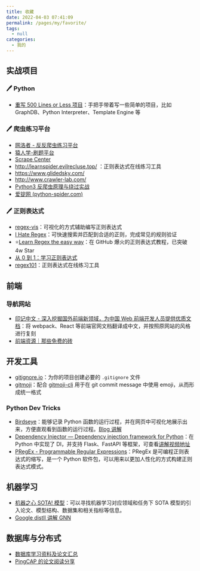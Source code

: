 ```yaml
---
title: 收藏
date: 2022-04-03 07:41:09
permalink: /pages/my/favorite/
tags: 
  - null
categories: 
  - 我的
---
```


## 实战项目

### :pen: Python

- [重写 500 Lines or Less 项目](https://shuhari.dev/blog/2020/05/500lines-rewrite-intro)：手把手带着写一些简单的项目，比如 GraphDB、Python Interpreter、Template Engine 等

### :pen: 爬虫练习平台

- [网洛者 - 反反爬虫练习平台](http://spider.wangluozhe.com/)
- [猿人学-刷题平台](https://match.yuanrenxue.com/)
- [Scrape Center](https://scrape.center/)
- http://learnspider.evilrecluse.top/ ：正则表达式在线练习工具
- https://www.glidedsky.com/ 
- http://www.crawler-lab.com/ 
- [Python3 反爬虫原理与绕过实战](http://www.porters.vip/)
- [爱锭网 (python-spider.com)](https://www.python-spider.com/challenge/)

### :pen: 正则表达式

- [regex-vis](https://github.com/Bowen7/regex-vis)：可视化的方式辅助编写正则表达式
- [I Hate Regex](https://github.com/geongeorge/i-hate-regex)：可快速搜索并匹配到合适的正则，完成常见的规则验证
- :star:[Learn Regex the easy way](https://github.com/ziishaned/learn-regex/blob/master/translations/README-cn.md)：在 GitHub 爆火的正则表达式教程，已突破 4w Star
- [从 0 到 1：学习正则表达式](https://regexlearn.com/zh-cn/)
- [regex101](https://regex101.com)：正则表达式在线练习工具

## 前端

### 导航网站

- [印记中文 - 深入挖掘国外前端新领域，为中国 Web 前端开发人员提供优质文档](https://docschina.org/)：将 webpack、React 等前端官网文档翻译成中文，并按照原网站的风格进行复刻
- [前端资源｜那些免费的砖](https://www.thosefree.com/web)



## 开发工具

- [gitignore.io](gitignore.io)：为你的项目创建必要的 `.gitignore` 文件
- [gitmoji](https://github.com/carloscuesta/gitmoji)：配合 [gitmoji-cli](https://github.com/carloscuesta/gitmoji-cli) 用于在 git commit message 中使用 emoji，从而形成统一格式

### Python Dev Tricks

- [Birdseye](https://github.com/alexmojaki/birdseye)：能够记录 Python 函数的运行过程，并在网页中可视化地展示出来，方便直观看到函数的运行过程。[Blog 讲解](https://blog.csdn.net/u010751000/article/details/116358968)
- [Dependency Injector — Dependency injection framework for Python](https://github.com/ets-labs/python-dependency-injector)：在 Python 中实现了 DI，并支持 Flask、FastAPI 等框架，可查看[讲解视频地址](https://www.bilibili.com/video/BV1SY4y1w7Rk)
- [PRegEx - Programmable Regular Expressions](https://github.com/manoss96/pregex)：PRegEx 是可编程正则表达式的缩写，是一个 Python 软件包，可以用来以更加人性化的方式构建正则表达式模式。

## 机器学习

- [机器之心 SOTA! 模型](https://sota.jiqizhixin.com/)：可以寻找机器学习对应领域和任务下 SOTA 模型的引入论文、模型结构、数据集和相关指标等信息。
- [Google distll 讲解 GNN](https://distill.pub/2021/understanding-gnns/)

## 数据库与分布式

- [数据库学习资料及论文汇总](https://github.com/pingcap/awesome-database-learning)
- [PingCAP 的论文阅读分享](https://tidb.net/archived/events/paper-reading/)
